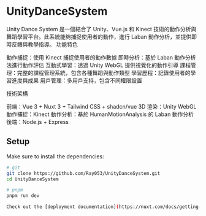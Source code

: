 # UnityDanceSystem
Unity Dance System 是一個結合了 Unity、Vue.js 和 Kinect 技術的動作分析與舞蹈學習平台。此系統能夠捕捉使用者的動作，進行 Laban 動作分析，並提供即時反饋與教學指導。
功能特色

動作捕捉：使用 Kinect 捕捉使用者的動作數據
即時分析：基於 Laban 動作分析法進行動作評估
互動式學習：透過 Unity WebGL 提供視覺化的動作引導
課程管理：完整的課程管理系統，包含各種舞蹈與動作類型
學習歷程：記錄使用者的學習進度與成果
用戶管理：多用戶支持，包含不同權限設置

技術架構

前端：Vue 3 + Nuxt 3 + Tailwind CSS + shadcn/vue
3D 渲染：Unity WebGL
動作捕捉：Kinect
動作分析：基於 HumanMotionAnalysis 的 Laban 動作分析
後端：Node.js + Express

## Setup

Make sure to install the dependencies:

```bash
# git
git clone https://github.com/Ray053/UnityDanceSystem.git
cd UnityDanceSystem

# pnpm
pnpm run dev

Check out the [deployment documentation](https://nuxt.com/docs/getting-started/deployment) for more information.
